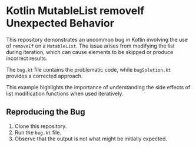 # Kotlin MutableList removeIf Unexpected Behavior

This repository demonstrates an uncommon bug in Kotlin involving the use of `removeIf` on a `MutableList`.  The issue arises from modifying the list during iteration, which can cause elements to be skipped or produce incorrect results.

The `bug.kt` file contains the problematic code, while `bugSolution.kt` provides a corrected approach.

This example highlights the importance of understanding the side effects of list modification functions when used iteratively.

## Reproducing the Bug

1. Clone this repository.
2. Run the `bug.kt` file.
3. Observe that the output is not what might be initially expected.